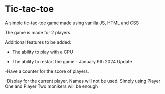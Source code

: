 # Tic-tac-toe
A simple tic-tac-toe game made using vanilla JS, HTML and CSS

The game is made for 2 players. 

Additional features to be added:

- The ability to play with a CPU

- The ability to restart the game - January 9th 2024 Update

-Have a counter for the score of players.

-Display for the current player. Names will not be used. Simply using Player One and Player Two monikers will be enough
